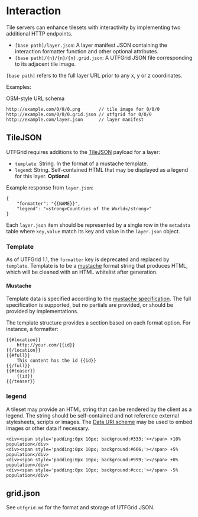 # Interaction

Tile servers can enhance tilesets with interactivity by implementing two additional HTTP endpoints.

* `[base path]/layer.json`: A layer manifest JSON containing the interaction formatter function and other optional attributes.
* `[base path]/{n}/{n}/{n}.grid.json`: A UTFGrid JSON file corresponding to its adjacent tile image.

`[base path]` refers to the full layer URL prior to any x, y or z coordinates.

Examples:

OSM-style URL schema

    http://example.com/0/0/0.png       // tile image for 0/0/0
    http://example.com/0/0/0.grid.json // utfgrid for 0/0/0
    http://example.com/layer.json      // layer manifest

## TileJSON

UTFGrid requires additions to the [TileJSON](https://github.com/mapbox/tilejson)
payload for a layer:

* `template`: String. In the format of a mustache template.
* `legend`: String. Self-contained HTML that may be displayed as a legend for
  this layer. **Optional**.

Example response from `layer.json`:

    {
        "formatter": "{{NAME}}",
        "legend": "<strong>Countries of the World</strong>"
    }

Each `layer.json` item should be represented by a single row in the `metadata` table where `key,value` match its key and value in the `layer.json` object.

### Template

As of UTFGrid 1.1, the `formatter` key is deprecated and replaced by `template`.
Template is to be a [mustache](http://mustache.github.com/) format string that
produces
HTML, which will be cleaned with an HTML whitelist after generation.

#### Mustache

Template data is specified according to the
[mustache specification](http://mustache.github.com/mustache.5.html).
The full specification is supported, but no partials are provided,
or should be provided by implementations.

The template structure provides a section based on each format
option. For instance, a formatter:


    {{#location}}
        http://your.com/{{id}}
    {{/location}}
    {{#full}}
        This content has the id {{id}}
    {{/full}}
    {{#teaser}}
        {{id}}
    {{/teaser}}


### legend

A tileset may provide an HTML string that can be rendered by the client as a legend. The string should be self-contained and not reference external stylesheets, scripts or images. The [Data URI scheme](http://en.wikipedia.org/wiki/Data_URI_scheme) may be used to embed images or other data if necessary.

    <div><span style='padding:0px 10px; background:#333;'></span> +10% population</div>
    <div><span style='padding:0px 10px; background:#666;'></span> +5% population</div>
    <div><span style='padding:0px 10px; background:#999;'></span> +0% population</div>
    <div><span style='padding:0px 10px; background:#ccc;'></span> -5% population</div>

## grid.json

See `utfgrid.md` for the format and storage of UTFGrid JSON.

